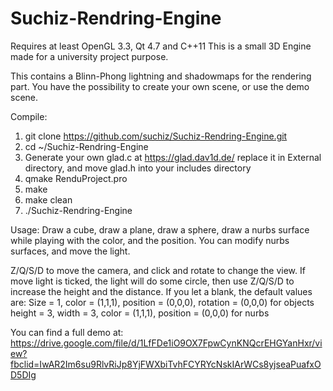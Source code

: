 # Suchiz-Rendring-Engine

Requires at least OpenGL 3.3, Qt 4.7 and C++11
This is a small 3D Engine made for a university project purpose.

This contains a Blinn-Phong lightning and shadowmaps for the rendering part.
You have the possibility to create your own scene, or use the demo scene.

Compile:
1) git clone https://github.com/suchiz/Suchiz-Rendring-Engine.git
2) cd ~/Suchiz-Rendring-Engine
3) Generate your own glad.c at https://glad.dav1d.de/ replace it in External directory, and move glad.h into your includes directory
4) qmake RenduProject.pro
5) make
6) make clean
7) ./Suchiz-Rendring-Engine


Usage:
Draw a cube, draw a plane, draw a sphere, draw a nurbs surface while playing with the color, and the position.
You can modify nurbs surfaces, and move the light.

Z/Q/S/D to move the camera, and click and rotate to change the view.
If move light is ticked, the light will do some circle, then use Z/Q/S/D to increase the height and the distance.
If you let a blank, the default values are: 
Size = 1, color = (1,1,1), position = (0,0,0), rotation = (0,0,0) for objects
height = 3, width = 3, color = (1,1,1), position = (0,0,0) for nurbs

You can find a full demo at: 
https://drive.google.com/file/d/1LfFDe1iO9OX7FpwCynKNQcrEHGYanHxr/view?fbclid=IwAR2Im6su9RlvRiJp8YjFWXbiTvhFCYRYcNskIArWCs8yjseaPuafxOD5DIg


